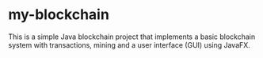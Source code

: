 # my-blockchain
 This is a simple Java blockchain project that implements a basic blockchain system with transactions, mining and a user interface (GUI) using JavaFX.
